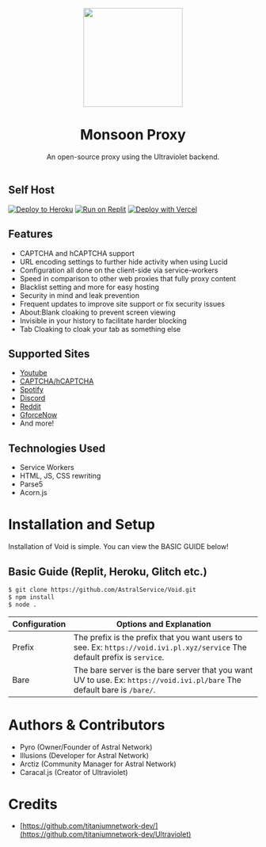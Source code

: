 <p align="center"><img src="https://monsoon.anomalyjx.repl.co/monsoon.png" height="200">
</p>

<h1 align="center">Monsoon Proxy</h1>

<p align="center">An open-source proxy using the Ultraviolet backend.<br><br></p>

## Self Host
[![Deploy to Heroku](https://raw.githubusercontent.com/BinBashBanana/deploy-buttons/master/buttons/remade/heroku.svg)](https://heroku.com/deploy/?template=https://github.com/AstralService/Void)
[![Run on Replit](https://raw.githubusercontent.com/BinBashBanana/deploy-buttons/master/buttons/remade/replit.svg)](https://replit.com/github/AstralService/Void)
[![Deploy with Vercel](https://vercel.com/button)](https://vercel.com/new/clone?repository-url=https://github.com/AstralService/Void)

## Features
- CAPTCHA and hCAPTCHA support
- URL encoding settings to further hide activity when using Lucid
- Configuration all done on the client-side via service-workers
- Speed in comparison to other web proxies that fully proxy content
- Blacklist setting and more for easy hosting
- Security in mind and leak prevention
- Frequent updates to improve site support or fix security issues
- About:Blank cloaking to prevent screen viewing
- Invisible in your history to facilitate harder blocking
- Tab Cloaking to cloak your tab as something else

## Supported Sites
- [Youtube](https://www.youtube.com)
- [CAPTCHA/hCAPTCHA](https://www.captcha.net)
- [Spotify](https://spotify.com)
- [Discord](https://discord.com)
- [Reddit](https://reddit.com)
- [GforceNow](https://www.nvidia.com/en-us/geforce-now/)
- And more!

## Technologies Used
- Service Workers
- HTML, JS, CSS rewriting
- Parse5
- Acorn.js

# Installation and Setup

Installation of Void is simple. You can view the BASIC GUIDE below!

## Basic Guide (Replit, Heroku, Glitch etc.)

```sh
$ git clone https://github.com/AstralService/Void.git
$ npm install
$ node .
```

| Configuration | Options and Explanation |
| ------------- | ----------------------- |
| Prefix | The prefix is the prefix that you want users to see. Ex: `https://void.ivi.pl.xyz/service` The default prefix is `service`. |
| Bare   | The bare server is the bare server that you want UV to use. Ex: `https://void.ivi.pl/bare` The default bare is `/bare/`. |

# Authors & Contributors

- Pyro (Owner/Founder of Astral Network)
- Illusions (Developer for Astral Network)
- Arctiz (Community Manager for Astral Network)
- Caracal.js (Creator of Ultraviolet)

# Credits
- [https://github.com/titaniumnetwork-dev/](https://github.com/titaniumnetwork-dev/Ultraviolet)


